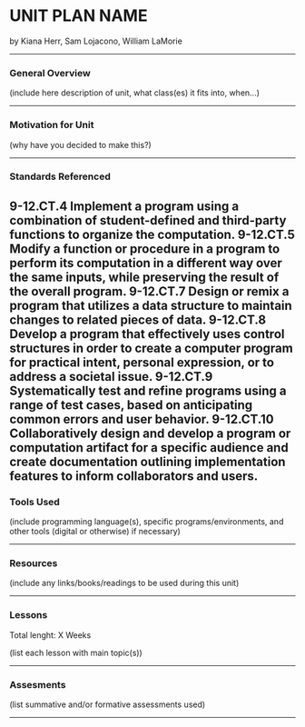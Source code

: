 # UNIT PLAN NAME
by Kiana Herr, Sam Lojacono, William LaMorie

-----

### General Overview
(include here description of unit, what class(es) it fits into, when...)

---

### Motivation for Unit
(why have you decided to make this?)

---

### Standards Referenced
9-12.CT.4 Implement a program using a combination of student-defined and third-party functions to organize the computation.
9-12.CT.5 Modify a function or procedure in a program to perform its computation in a different way over the same inputs, while preserving the result of the overall program.
9-12.CT.7 Design or remix a program that utilizes a data structure to maintain changes to related pieces of data.
9-12.CT.8 Develop a program that effectively uses control structures in order to create a computer program for practical intent, personal expression, or to address a societal issue.
9-12.CT.9 Systematically test and refine programs using a range of test cases, based on anticipating common errors and user behavior.
9-12.CT.10 Collaboratively design and develop a program or computation artifact for a specific audience and create documentation outlining implementation features to inform collaborators and users.
---

### Tools Used
(include programming language(s), specific programs/environments, and other tools (digital or otherwise) if necessary)

---

### Resources
(include any links/books/readings to be used during this unit)

---

### Lessons
Total lenght: X Weeks

(list each lesson with main topic(s))

---

### Assesments
(list summative and/or formative assessments used)

---
